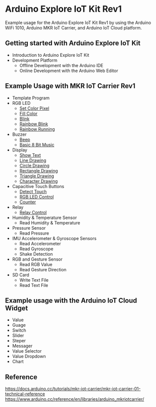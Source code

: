 # Arduino Explore IoT Kit Rev1

Example usage for the Arduino Explore IoT Kit Rev1 by using the Arduino WiFi 1010, Arduino MKR IoT Carrier, and Arduino IoT Cloud platform.

## Getting started with Arduino Explore IoT Kit
- Introduction to Arduino Explore IoT Kit
- Development Platform
  - Offline Development with the Arduino IDE
  - Online Development with the Arduino Web Editor
## Example Usage with MKR IoT Carrier Rev1
- Template Program
- RGB LED
  - [Set Color Pixel](https://github.com/PerfecXX/ArduinoExploreIoTKitRev1/blob/main/example/RGB%20LED/1-SetPixelColor.ino)
  - [Fill Color](https://github.com/PerfecXX/ArduinoExploreIoTKitRev1/blob/main/example/RGB%20LED/2-FillColor.ino) 
  - [Blink](https://github.com/PerfecXX/ArduinoExploreIoTKitRev1/blob/main/example/RGB%20LED/3-Blink.ino)
  - [Rainbow Blink](https://github.com/PerfecXX/ArduinoExploreIoTKitRev1/blob/main/example/RGB%20LED/4-Rainbow1.ino)
  - [Rainbow Running](https://github.com/PerfecXX/ArduinoExploreIoTKitRev1/blob/main/example/RGB%20LED/5-Rainbow2.ino)
- Buzzer
  - [Beep](https://github.com/PerfecXX/ArduinoExploreIoTKitRev1/blob/main/example/Buzzer/1-Beep.ino)
  - [Basic 8 Bit Music](https://github.com/PerfecXX/ArduinoExploreIoTKitRev1/blob/main/example/Buzzer/2-Music.ino)
- Display
  - [Show Text](https://github.com/PerfecXX/ArduinoExploreIoTKitRev1/blob/main/example/Display/1-ShowText.ino)
  - [Line Drawing](https://github.com/PerfecXX/ArduinoExploreIoTKitRev1/blob/main/example/Display/2-DrawLine.ino)
  - [Circle Drawing](https://github.com/PerfecXX/ArduinoExploreIoTKitRev1/blob/main/example/Display/3-DrawCircle.ino)
  - [Rectangle Drawing](https://github.com/PerfecXX/ArduinoExploreIoTKitRev1/blob/main/example/Display/4-DrawRectangle.ino)
  - [Triangle Drawing](https://github.com/PerfecXX/ArduinoExploreIoTKitRev1/blob/main/example/Display/5-DrawTriangle.ino)
  - [Character Drawing](https://github.com/PerfecXX/ArduinoExploreIoTKitRev1/blob/main/example/Display/6-DrawCharacter.ino)
- Capacitive Touch Buttons 
  - [Detect Touch](https://github.com/PerfecXX/ArduinoExploreIoTKitRev1/blob/main/example/Capacitive%20Touch%20Buttons/1-ButtonTouched.ino)
  - [RGB LED Control](https://github.com/PerfecXX/ArduinoExploreIoTKitRev1/blob/main/example/Capacitive%20Touch%20Buttons/2-LEDControl.ino)
  - [Counter](https://github.com/PerfecXX/ArduinoExploreIoTKitRev1/blob/main/example/Capacitive%20Touch%20Buttons/3-Counter.ino) 
- Relay
  - [Relay Control](https://github.com/PerfecXX/ArduinoExploreIoTKitRev1/blob/main/example/Relays/1-RelayControl.ino)
- Humidity & Temperature Sensor
  - Read Humidity & Temperature 
- Pressure Sensor
  - Read Pressure 
- IMU Accelerometer & Gyroscope Sensors
  - Read Accelerometer
  - Read Gyroscope
  - Shake Detection
- RGB and Gesture Sensor
  - Read RGB Value
  - Read Gesture Direction
- SD Card
  - Write Text File
  - Read Text File
  
## Example usage with the Arduino IoT Cloud Widget
- Value
- Guage
- Switch 
- Slider 
- Steper
- Messager 
- Value Selector
- Value Dropdown
- Chart

## Reference
https://docs.arduino.cc/tutorials/mkr-iot-carrier/mkr-iot-carrier-01-technical-reference
https://www.arduino.cc/reference/en/libraries/arduino_mkriotcarrier/
